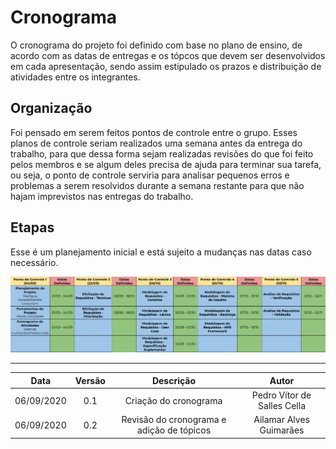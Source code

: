 # Cronograma
O cronograma do projeto foi definido com base no plano de ensino, de acordo com as datas de entregas e os tópcos que devem ser desenvolvidos em cada apresentação, sendo assim estipulado os prazos e distribuição de atividades entre os integrantes. 

## Organização
Foi pensado em serem feitos pontos de controle entre o grupo. Esses planos de controle seriam realizados uma semana antes da entrega do trabalho, para que dessa forma sejam realizadas revisões do que foi feito pelos membros e se algum deles precisa de ajuda para terminar sua tarefa, ou seja, o ponto de controle serviria para analisar pequenos erros e problemas a serem resolvidos durante a semana restante para que não hajam imprevistos nas entregas do trabalho. 

## Etapas
Esse é um planejamento inicial e está sujeito a mudanças nas datas caso necessário.

![Cronograma](./Images/cronograma.png)

---
|Data|Versão|Descrição|Autor|
|:--:|:----:|:-------:|:---:|
|06/09/2020|0.1|Criação do cronograma|Pedro Vítor de Salles Cella|
|06/09/2020|0.2|Revisão do cronograma e adição de tópicos|Ailamar Alves Guimarães|
